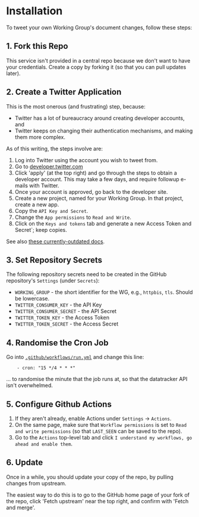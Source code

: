 # Installation

To tweet your own Working Group's document changes, follow these steps:

## 1. Fork this Repo

This service isn't provided in a central repo because we don't want to have your credentials. Create a copy by forking it (so that you can pull updates later).

## 2. Create a Twitter Application

This is the most onerous (and frustrating) step, because:

* Twitter has a lot of bureaucracy around creating developer accounts, and
* Twitter keeps on changing their authentication mechanisms, and making them more complex.

As of this writing, the steps involve are:

1. Log into Twitter using the account you wish to tweet from.
2. Go to [developer.twitter.com](https://developer.twitter.com/)
3. Click 'apply' (at the top right) and go through the steps to obtain a developer account. This may take a few days, and require followup e-mails with Twitter.
4. Once your account is approved, go back to the developer site.
5. Create a new project, named for your Working Group. In that project, create a new app.
6. Copy the `API Key and Secret`.
7. Change the `App permissions` to `Read and Write`.
8. Click on the `Keys and tokens` tab and generate a new Access Token and Secret`; keep copies.

See also [these currently-outdated docs](https://python-twitter.readthedocs.io/en/latest/getting_started.html).


## 3. Set Repository Secrets

The following repository secrets need to be created in the GitHub repository's `Settings` (under `Secrets`):

* `WORKING_GROUP` - the short identifier for the WG, e.g., `httpbis`, `tls`. Should be lowercase.
* `TWITTER_CONSUMER_KEY` - the API Key
* `TWITTER_CONSUMER_SECRET` - the API Secret
* `TWITTER_TOKEN_KEY` - the Access Token
* `TWITTER_TOKEN_SECRET` - the Access Secret


## 4. Randomise the Cron Job

Go into [`.github/workflows/run.yml`](.github/workflows/run.yml) and change this line:

~~~ crontab
    - cron: "15 */4 * * *"
~~~

... to randomise the minute that the job runs at, so that the datatracker API isn't overwhelmed.


## 5. Configure Github Actions

1. If they aren't already, enable Actions under `Settings` -> `Actions`.
2. On the same page, make sure that `Workflow permissions` is set to `Read and write permissions` (so that `LAST_SEEN` can be saved to the repo).
3. Go to the `Actions` top-level tab and click `I understand my workflows, go ahead and enable them`.


## 6. Update

Once in a while, you should update your copy of the repo, by pulling changes from upstream.

The easiest way to do this is to go to the GitHub home page of your fork of the repo, click 'Fetch upstream' near the top right, and confirm with 'Fetch and merge'.
